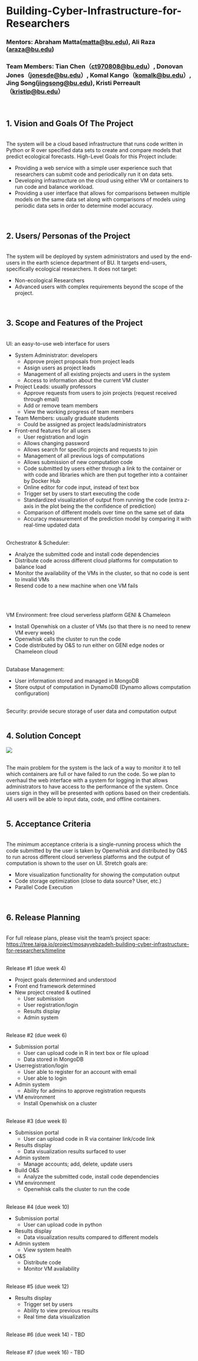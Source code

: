 # Building-Cyber-Infrastructure-for-Researchers

### Mentors: Abraham Matta(matta@bu.edu), Ali Raza (araza@bu.edu)

### Team Members: Tian Chen（ct970808@bu.edu）, Donovan Jones（jonesde@bu.edu）, Komal Kango（komalk@bu.edu）, Jing Song(jingsong@bu.edu), Kristi Perreault（kristip@bu.edu） 
   <br/>	

## 1.  Vision and Goals Of The Project

<br/> The system will be a cloud based infrastructure that runs code written in Python or R over specified data sets to create and             compare models that predict ecological forecasts. High-Level Goals for this Project include:

   -   Providing a web service with a simple user experience such that researchers can submit code and periodically run it on data sets.
   -   Developing infrastructure on the cloud using either VM or containers to run code and balance workload.
   -   Providing a user interface that allows for comparisons between multiple models on the same data set along with comparisons of            models using periodic data sets in order to determine model accuracy.
   <br/>

## 2.  Users/ Personas of the Project 
<br/> The system will be deployed by system administrators and used by the end-users in the earth science department of BU. It targets end-users, specifically ecological       researchers. It does not target:

   -   Non-ecological Researchers
   -   Advanced users with complex requirements beyond the scope of the project.
   <br/>

## 3.  Scope and Features of the Project
<br/> UI: an easy-to-use web interface for users
   -   System Administrator: developers
        -   Approve project proposals from project leads
        -   Assign users as project leads
        -   Management of all existing projects and users in the system
        -   Access to information about the current VM cluster
   -   Project Leads: usually professors
        -   Approve requests from users to join projects (request received through email)
        -   Add or remove team members
        -   View the working progress of team members
   -   Team Members: usually graduate students
        -   Could be assigned as project leads/administrators
   -  Front-end features for all users
        -   User registration and login
        -   Allows changing password
        -   Allows search for specific projects and requests to join
        -   Management of all previous logs of computations
        -   Allows submission of new computation code
        -   Code submitted by users either through a link to the container or with code and libraries which are then put together into a container by Docker Hub
        -   Online editor for code input, instead of text box
        -   Trigger set by users to start executing the code
        -   Standardized visualization of output from running the code (extra z-axis in the plot being the the confidence of prediction)
        -   Comparison of different models over time on the same set of data
        -   Accuracy measurement of the prediction model by comparing it with real-time updated data 
    <br/>
    
<br/> Orchestrator & Scheduler:
   -   Analyze the submitted code and install code dependencies
   -   Distribute code across different cloud platforms for computation to balance load
   -   Monitor the availability of the VMs in the cluster, so that no code is sent to invalid VMs
   -   Resend code to a new machine when one VM fails
   <br/>

<br/> VM Environment: free cloud serverless platform GENI & Chameleon
   -   Install Openwhisk on a cluster of VMs (so that there is no need to renew VM every week)
   -   Openwhisk calls the cluster to run the code
   -   Code distributed by O&S to run either on GENI edge nodes or Chameleon cloud
    <br/>
    
<br/> Database Management: 
   -   User information stored and managed in MongoDB
   -   Store output of computation in DynamoDB (Dynamo allows computation configuration)

<br/> Security: provide secure storage of user data and computation output
<br/>
<br/>

## 4.  Solution Concept
<img src="https://github.com/BU-CLOUD-S20/Building-Cyber-Infrastructure-for-Researchers/blob/master/solution%20concept.PNG"><br/>

<br/> The main problem for the system is the lack of a way to monitor it to tell which containers are full or have failed to run the           code. So we plan to overhaul the web interface with a system for logging in that allows administrators to have access to the             performance of the system. Once users sign in they will be presented with options based on their credentials. All users will be         able to input data, code, and offline containers.
<br/>
<br/>
    
## 5.  Acceptance Criteria
<br/> The minimum acceptance criteria is a single-running process which the code submitted by the user is taken by Openwhisk and               distributed by O&S to run across different cloud serverless platforms and the output of computation is shown to the user on UI.         Stretch goals are:

   -   More visualization functionality for showing the computation output
   -   Code storage optimization (close to data source? User, etc.)
   -   Parallel Code Execution
   <br/>

## 6.  Release Planning
<br/> For full release plans, please visit the team’s project space:
      https://tree.taiga.io/project/mosayyebzadeh-building-cyber-infrastructure-for-researchers/timeline

<br/> Release \#1 (due week 4) 
   -   Project goals determined and understood 
   -   Front end framework determined 
   -   New project created & outlined 
        -   User submission 
        -   User registration/login 
        -   Results display 
        -   Admin system

<br/> Release \#2 (due week 6) 
   -   Submission portal 
        -   User can upload code in R in text box or file upload 
        -   Data stored in MongoDB 
   -   Userregistration/login 
        -   User able to register for an account with email
        -   User able to login 
   -   Admin system 
        -   Ability for admins to approve registration requests 
   -   VM environment 
        -   Install Openwhisk on a cluster

<br/> Release \#3 (due week 8) 
   -   Submission portal
        -   User can upload code in R via container link/code link 
   -   Results display 
        -   Data visualization results surfaced to user
   -   Admin system
        -   Manage accounts; add, delete, update users
   -   Build O&S
        -   Analyze the submitted code, install code dependencies
   -   VM environment
        -   Openwhisk calls the cluster to run the code

<br/> Release \#4 (due week 10)
   -   Submission portal
        -   User can upload code in python
   -   Results display
        -   Data visualization results compared to different models
   -   Admin system
        -   View system health
   -   O&S
        -   Distribute code
        -   Monitor VM availability

<br/> Release \#5 (due week 12)
   -   Results display
        -   Trigger set by users
        -   Ability to view previous results
        -   Real time data visualization

<br/> Release \#6 (due week 14) - TBD

<br/> Release \#7 (due week 16) - TBD
